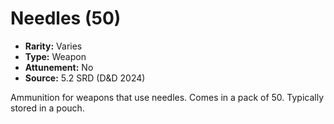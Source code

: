 # Needles (50)

- **Rarity:** Varies
- **Type:** Weapon
- **Attunement:** No
- **Source:** 5.2 SRD (D&D 2024)

Ammunition for weapons that use needles. Comes in a pack of 50. Typically stored in a pouch.
